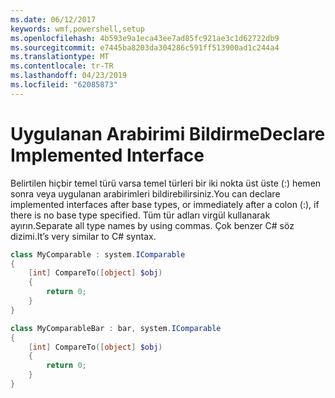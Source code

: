 ```yaml
---
ms.date: 06/12/2017
keywords: wmf,powershell,setup
ms.openlocfilehash: 4b593e9a1eca43ee7ad85fc921ae3c1d62722db9
ms.sourcegitcommit: e7445ba8203da304286c591ff513900ad1c244a4
ms.translationtype: MT
ms.contentlocale: tr-TR
ms.lasthandoff: 04/23/2019
ms.locfileid: "62085873"
---
```

# <a name="declare-implemented-interface"></a><span data-ttu-id="89cd7-102">Uygulanan Arabirimi Bildirme</span><span class="sxs-lookup"><span data-stu-id="89cd7-102">Declare Implemented Interface</span></span>

<span data-ttu-id="89cd7-103">Belirtilen hiçbir temel türü varsa temel türleri bir iki nokta üst üste (:) hemen sonra veya uygulanan arabirimleri bildirebilirsiniz.</span><span class="sxs-lookup"><span data-stu-id="89cd7-103">You can declare implemented interfaces after base types, or immediately after a colon (:), if there is no base type specified.</span></span> <span data-ttu-id="89cd7-104">Tüm tür adları virgül kullanarak ayırın.</span><span class="sxs-lookup"><span data-stu-id="89cd7-104">Separate all type names by using commas.</span></span> <span data-ttu-id="89cd7-105">Çok benzer C# söz dizimi.</span><span class="sxs-lookup"><span data-stu-id="89cd7-105">It’s very similar to C# syntax.</span></span>

```powershell
class MyComparable : system.IComparable
{
    [int] CompareTo([object] $obj)
    {
        return 0;
    }
}

class MyComparableBar : bar, system.IComparable
{
    [int] CompareTo([object] $obj)
    {
        return 0;
    }
}
```
